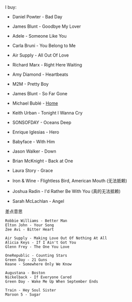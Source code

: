 
I buy:
- Daniel Powter - Bad Day
- James Blunt - Goodbye My Lover
- Adele - Someone Like You

- Carla Bruni - You Belong to Me
- Air Supply - All Out Of Love
- Richard Marx - Right Here Waiting

- Amy Diamond - Heartbeats
- M2M - Pretty Boy
- James Blunt - So Far Gone

- Michael Bublé - [Home](http://www.xiami.com/song/2083102)
- Keith Urban - Tonight I Wanna Cry
- SONSOFDAY - Oceans Deep

- Enrique Iglesias - Hero
- Babyface - With Him
- Jason Walker - Down

- Brian McKnight - Back at One
- Laura Story - Grace
- Iron & Wine - Flightless Bird, American Mouth (无法抵赖)

- Joshua Radin - I'd Rather Be With You (真的无法抵赖)
- Sarah McLachlan - Angel


差点意思
```
Robbie Williams - Better Man
Elton John - Your Song
Zee Avi - Bitter Heart

Air Supply - Making Love Out Of Nothing At All
Alicia Keys - If I Ain't Got You
Glenn Frey - The One You Love

OneRepublic - Counting Stars
Green Day - 21 Guns
Keane - Somewhere Only We Know

Augustana - Boston
Nickelback - If Everyone Cared
Green Day - Wake Me Up When September Ends

Train - Hey Soul Sister
Maroon 5 - Sugar


```
